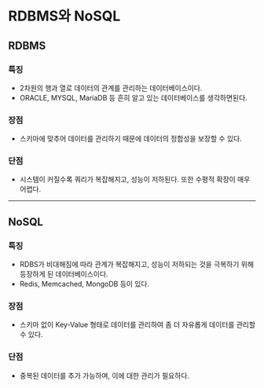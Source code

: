 # RDBMS와 NoSQL

## RDBMS
### 특징
- 2차원의 행과 열로 데이터의 관계를 관리하는 데이터베이스이다.
- ORACLE, MYSQL, MariaDB 등 흔히 알고 있는 데이터베이스를 생각하면된다.
### 장점
- 스키마에 맞추어 데이터를 관리하기 때문에 데이터의 정합성을 보장할 수 있다.
### 단점
- 시스템이 커질수록 쿼리가 복잡해지고, 성능이 저하된다. 또한 수평적 확장이 매우 어렵다.
---
## NoSQL
### 특징
- RDBS가 비대해짐에 따라 관계가 복잡해지고, 성능이 저하되는 것을 극복하기 위해 등장하게 된 데이터베이스이다.
- Redis, Memcached, MongoDB 등이 있다.
### 장점
- 스키마 없이 Key-Value 형태로 데이터를 관리하여 좀 더 자유롭게 데이터를 관리할 수 있다.
### 단점
- 중복된 데이터를 추가 가능하며, 이에 대한 관리가 필요하다.